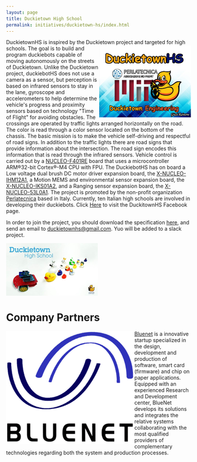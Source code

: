 ```yaml
---
layout: page
title: Duckietown High School
permalink: initiatives/duckietown-hs/index.html
---
```


<html>
  <body>
    <p> DuckietownHS is inspired by the Duckietown project and targeted for high schools. <img src='/media/dthslogo.jpg' style="width:250px;height:196px;" align="right"/>
  The goal is to build and program duckiebots capable of moving autonomously on the streets of Duckietown. 
  Unlike the Duckietown project, duckiebotHS does not use a camera as a sensor, but perception is based on infrared sensors to stay in     the lane, gyroscope and accelerometers to help determine the vehicle's progress and proximity sensors based on technology "Time of       Flight" for avoiding obstacles.  
  The crossings are operated by traffic lights arranged horizontally on the road. The color is read through a color sensor located on the     bottom of the chassis. 
  The basic mission is to make the vehicle self-driving and respectful of road signs. In addition to the traffic lights there are road signs that provide information about the intersection. The road sign encodes this information that is read through the infrared sensors.
  Vehicle control is carried out by a <a href="http://www.st.com/content/st_com/en/products/evaluation-tools/product-evaluation-tools/mcu-eval-tools/stm32-mcu-eval-tools/stm32-mcu-nucleo/nucleo-f401re.html">NUCLEO-F401RE</a> board that uses a microcontroller ARM®32-bit Cortex®-M4 CPU with FPU.
The DuckiebotHS has on board a Low voltage dual brush DC motor driver expansion board, the <a href="http://www.st.com/en/ecosystems/x-nucleo-ihm12a1.html">X-NUCLEO-IHM12A1</a>, a Motion MEMS and environmental sensor expansion board, the <a href="http://www.st.com/en/ecosystems/x-nucleo-iks01a2.html">X-NUCLEO-IKS01A2</a>, and a Ranging sensor expansion board, the <a href="http://www.st.com/en/ecosystems/x-nucleo-53l0a1.html">X-NUCLEO-53L0A1</a>. 
  The project is promoted by the non-profit organization <a href="http://www.perlatecnica.it">Perlatecnica</a> based in Italy. Currently, ten Italian high schools are involved in developing their duckiebots. 
  Click <a href="https://www.facebook.com/duckietownhs">Here</a> to visit the DuckitownHS Facebook page.

In order to join the project, you should download the specification <a href="https://github.com/duckietown/duckietown-hs/tree/master/Docs/Specs">here</a>, and send an email to duckietownhs@gmail.com. Yuo will be added to a slack project.
</p>
<img src='/media/dthslogo2.jpg'  width="250"/>  
<h1>Company Partners</h1>
<p><img src='/media/logo-bluenet-vettoriale.png' width=350" align="left"/>
<a href="http://bluenetita.business.site/">Bluenet</a> is a innovative startup specialized in the design, development and production of software, smart card (firmware) and chip on paper applications. 
Equipped with an experienced Research and Development center, BlueNet develops its solutions and integrates the relative systems collaborating with the most qualified providers of complementary technologies regarding both the system and production processes. 
</p>


</body>
</html>

